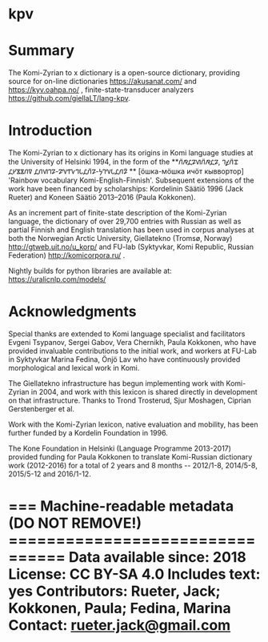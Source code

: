 # kpv
# Summary

The Komi-Zyrian to x dictionary is a open-source dictionary, providing source for on-line dictionaries https://akusanat.com/ and https://kyv.oahpa.no/ , finite-state-transducer analyzers https://github.com/giellaLT/lang-kpv.

# Introduction
The Komi-Zyrian to x dictionary has its origins in Komi language studies at the University of Helsinki 1994, in the form of the **𐍩̈𐍥𐍚𐍐𐍜𐍩̈𐍥𐍚𐍐, 𐍙𐍤𐍩̈𐍢 𐍚𐍔𐍮𐍮𐍩𐍠 𐍚𐍩𐍜𐍙𐍐-𐍐𐍝𐍒𐍛𐍙𐍡𐍚𐍩̈𐍐-𐍟𐍙𐍝𐍡𐍚𐍩𐍐̈ ** [ӧшка-мӧшка ичӧт кыввортор] 'Rainbow vocabulary Komi-English-Finnish'. Subsequent extensions of the work have been financed by scholarships: Kordelinin Säätiö 1996 (Jack Rueter) and Koneen Säätiö 2013–2016 (Paula Kokkonen). 

As an increment part of finite-state description of the Komi-Zyrian language, the dictionary of over 29,700 entries with Russian as well as partial Finnish and English translation has been used in corpus analyses at both the Norwegian Arctic University, Giellatekno (Tromsø, Norway) http://gtweb.uit.no/u_korp/ and FU-lab (Syktyvkar, Komi Republic, Russian Federation) http://komicorpora.ru/   .

Nightly builds for python libraries are available at: https://uralicnlp.com/models/


# Acknowledgments

Special thanks are extended to Komi language specialist and facilitators Evgeni Tsypanov, Sergei Gabov, Vera Chernikh, Paula Kokkonen, who have provided invaluable contributions to the initial work, and workers at FU-Lab in Syktyvkar Marina Fedina, Önjö Lav who have continuously provided morphological and lexical work in Komi.

The Giellatekno infrastructure has begun implementing work with Komi-Zyrian in 2004, and work with this lexicon is shared directly in development on that infrastructure. Thanks to Trond Trosterud, Sjur Moshagen, Ciprian Gerstenberger et al.

Work with the Komi-Zyrian lexicon, native evaluation and mobility, has been further funded by a Kordelin Foundation in 1996.

The Kone Foundation in Helsinki (Language Programme 2013-2017) provided funding for Paula Kokkonen to translate Komi-Russian dictionary work (2012-2016) for a total of 2 years and 8 months -- 2012/1-8, 2014/5-8, 2015/5-12 and 2016/1-12.



=== Machine-readable metadata (DO NOT REMOVE!) ================================
Data available since: 2018
License: CC BY-SA 4.0
Includes text: yes
Contributors: Rueter, Jack; Kokkonen, Paula; Fedina, Marina
Contact: rueter.jack@gmail.com
===============================================================================
